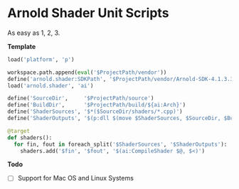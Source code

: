 Arnold Shader Unit Scripts
==========================

As easy as 1, 2, 3.

__Template__

```python
load('platform', 'p')

workspace.path.append(eval('$ProjectPath/vendor'))
define('arnold.shader:SDKPath', '$ProjectPath/vendor/Arnold-SDK-4.1.3.3-$Platform')
load('arnold.shader', 'ai')

define('SourceDir',     '$ProjectPath/source')
define('BuildDir',      '$ProjectPath/build/${ai:Arch}')
define('ShaderSources', '$*($SourceDir/shaders/*.cpp)')
define('ShaderOutputs', '$(p:dll $(move $ShaderSources, $SourceDir, $BuildDir))')

@target
def shaders():
  for fin, fout in foreach_split('$ShaderSources', '$ShaderOutputs'):
    shaders.add('$fin', '$fout', '$(ai:CompileShader $@, $<)')
```

__Todo__

- [ ] Support for Mac OS and Linux Systems
